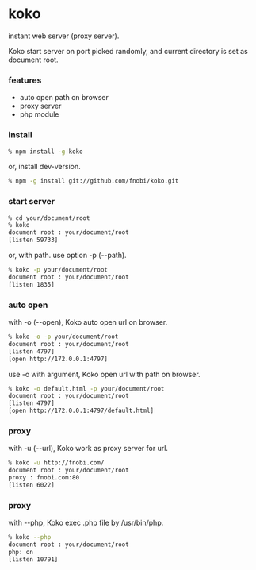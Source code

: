 koko
====

instant web server (proxy server).

Koko start server on port picked randomly,
and current directory is set as document root.

### features

- auto open path on browser
- proxy server
- php module

### install
```bash
% npm install -g koko
```
or, install dev-version.

```bash
% npm -g install git://github.com/fnobi/koko.git
```

### start server
```bash
% cd your/document/root
% koko
document root : your/document/root
[listen 59733]
```

or, with path. use option -p (--path).

```bash
% koko -p your/document/root
document root : your/document/root
[listen 1835]
```

### auto open

with -o (--open), Koko auto open url on browser.

```bash
% koko -o -p your/document/root
document root : your/document/root
[listen 4797]
[open http://172.0.0.1:4797]
```

use -o with argument, Koko open url with path on browser.

```bash
% koko -o default.html -p your/document/root
document root : your/document/root
[listen 4797]
[open http://172.0.0.1:4797/default.html]
```

### proxy

with -u (--url), Koko work as proxy server for url.

```bash
% koko -u http://fnobi.com/
document root : your/document/root
proxy : fnobi.com:80
[listen 6022]
```

### proxy

with --php, Koko exec .php file by /usr/bin/php.

```bash
% koko --php
document root : your/document/root
php: on
[listen 10791]
```
